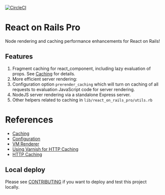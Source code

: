 [![CircleCI](https://circleci.com/gh/shakacode/react_on_rails_pro.svg?style=svg&circle-token=faed0841684a8e88fcf06945ef2b62ded3b124a8)](https://circleci.com/gh/shakacode/react_on_rails_pro)

# React on Rails Pro

Node rendering and caching performance enhancements for React on Rails!

## Features

1. Fragment caching for react_component, including lazy evaluation of props. See 
[Caching](./docs/caching.md) for details.
2. More efficient server rendering:
  1. Configuration option `prerender_caching` which will turn on caching of all requests to evaluation JavaScript code for server rendering.
  2. NodeJS server rendering via a standalone Express server.
  3. Other helpers related to caching in `lib/react_on_rails_pro/utils.rb`

# References

* [Caching](./docs/caching.md)
* [Configuration](./docs/configuration.md)
* [VM Renderer](docs/vm-renderer/basics.md)
* [Using Varnish for HTTP Caching](docs/vm-renderer/configuring-varnish.md)
* [HTTP Caching](./docs/http-caching.md)

## Local deploy

Please see [CONTRIBUTING](CONTRIBUTING.md) if you want to deploy and test this project locally.
